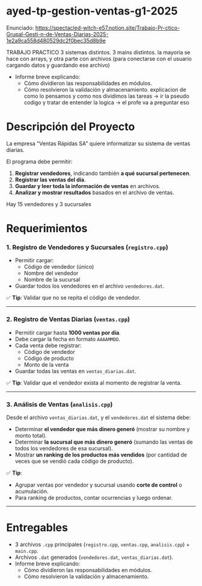# ayed-tp-gestion-ventas-g1-2025
Enunciado: https://spectacled-witch-e57.notion.site/Trabajo-Pr-ctico-Grupal-Gesti-n-de-Ventas-Diarias-2025-1e2a9ca558d480529dc2f0bec35d8b9e

TRABAJO PRACTICO 
3 sistemas distintos. 
3 mains distintos. 
la mayoria se hace con arrays, y otra parte con archivos (para conectarse con el usuario cargando datos y guardando ese archivo)

- Informe breve explicando:
    - Cómo dividieron las responsabilidades en módulos.
    - Cómo resolvieron la validación y almacenamiento. 
explicacion de como lo pensamos y como nos dividimos las tareas
-> ir la pseudo codigo y tratar de entender la logica -> el profe va a preguntar eso

# **Descripción del Proyecto**

La empresa "Ventas Rápidas SA" quiere informatizar su sistema de ventas diarias.

El programa debe permitir:

1. **Registrar vendedores**, indicando también **a qué sucursal pertenecen**.
2. **Registrar las ventas del día**.
3. **Guardar y leer toda la información de ventas** en archivos.
4. **Analizar y mostrar resultados** basados en el archivo de ventas. 

Hay 15 vendedores y 3 sucursales

# **Requerimientos**

### 1. Registro de Vendedores y Sucursales (`registro.cpp`)

- Permitir cargar:
    - Código de vendedor (único)
    - Nombre del vendedor
    - Nombre de la sucursal
- Guardar todos los vendedores en el archivo `vendedores.dat`.

✅ **Tip**: Validar que no se repita el código de vendedor.

---

### 2. Registro de Ventas Diarias (`ventas.cpp`)

- Permitir cargar hasta **1000 ventas por día**.
- Debe cargar la fecha en formato `AAAAMMDD`.
- Cada venta debe registrar:
    - Código de vendedor
    - Código de producto
    - Monto de la venta
- Guardar todas las ventas en `ventas_diarias.dat`.


✅ **Tip**: Validar que el vendedor exista al momento de registrar la venta.

---

### 3. Análisis de Ventas (`analisis.cpp`)

Desde el archivo `ventas_diarias.dat`, y el `vendedores.dat` el sistema debe:

- Determinar **el vendedor que más dinero generó** (mostrar su nombre y monto total).
- Determinar **la sucursal que más dinero generó** (sumando las ventas de todos los vendedores de esa sucursal).
- Mostrar **un ranking de los productos más vendidos** (por cantidad de veces que se vendió cada código de producto).

✅ **Tip**:

- Agrupar ventas por vendedor y sucursal usando **corte de control** o acumulación.
- Para ranking de productos, contar ocurrencias y luego ordenar.

---

# **Entregables**

- 3 archivos `.cpp` principales (`registro.cpp`, `ventas.cpp`, `analisis.cpp`) + `main.cpp`.
- Archivos `.dat` generados (`vendedores.dat`, `ventas_diarias.dat`).
- Informe breve explicando:
    - Cómo dividieron las responsabilidades en módulos.
    - Cómo resolvieron la validación y almacenamiento.